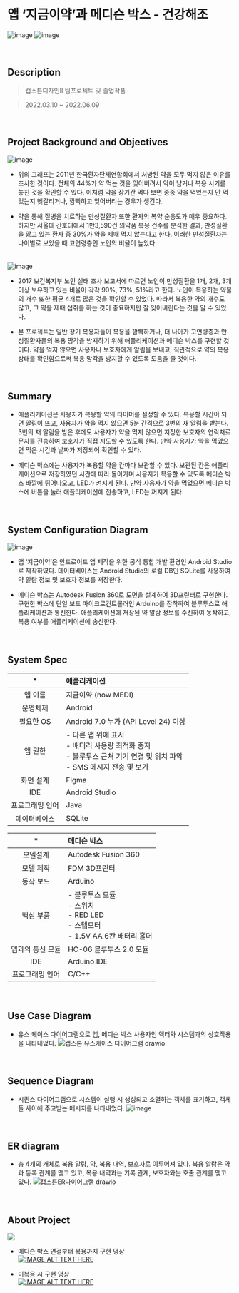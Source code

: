 # 앱 ‘지금이약’과 메디슨 박스 - 건강해조
![image](https://user-images.githubusercontent.com/60650967/175776035-fc8db31d-47dd-42b1-8044-a13868ac35f4.png)
![image](https://user-images.githubusercontent.com/60650967/175776042-628d671e-2e9f-44a6-bfb6-c73a5eff7057.png)
  
  
  
  
　  
## Description

> 캡스톤디자인II 팀프로젝트 및 졸업작품

> 2022.03.10 ~ 2022.06.09  
  
  
  
  
　  
## Project Background and Objectives

![image](https://user-images.githubusercontent.com/60650967/175776065-137b3652-8b98-4de1-90f3-4cc8881ff5a2.png)
* 위의 그래프는 2011년 한국환자단체연합회에서 처방된 약을 모두 먹지 않은 이유를 조사한 것이다. 전체의 44%가 약 먹는 것을 잊어버려서 약이 남거나 복용 시기를 놓친 것을 확인할 수 있다. 이처럼 약을 장기간 먹다 보면 종종 약을 먹었는지 안 먹었는지 헷갈리거나, 깜빡하고 잊어버리는 경우가 생긴다.  


* 약을 통해 질병을 치료하는 만성질환자 또한 환자의 복약 순응도가 매우 중요하다. 하지만 서울대 간호대에서 1만3,590건 의약품 복용 건수를 분석한 결과, 만성질환을 앓고 있는 환자 중 30%가 약을 제때 먹지 않는다고 한다. 이러한 만성질환자는 나이별로 보았을 때 고연령층인 노인의 비율이 높았다.  
  
  
  
  
　  
![image](https://user-images.githubusercontent.com/60650967/175776090-b4c21b90-dec4-4d4a-9fc6-9bb5bd032fea.png)
* 2017 보건복지부 노인 실태 조사 보고서에 따르면 노인이 만성질환을 1개, 2개, 3개 이상 보유하고 있는 비율이 각각 90%, 73%, 51%라고 한다. 노인이 복용하는 약물의 개수 또한 평균 4개로 많은 것을 확인할 수 있었다. 따라서 복용한 약의 개수도 많고, 그 약을 제때 섭취를 하는 것이 중요하지만 잘 잊어버린다는 것을 알 수 있었다.  


* 본 프로젝트는 일반 장기 복용자들이 복용을 깜빡하거나, 더 나아가 고연령층과 만성질환자들의 복용 망각을 방지하기 위해 애플리케이션과 메디슨 박스를 구현할 것이다. 약을 먹지 않으면 사용자나 보호자에게 알림을 보내고, 직관적으로 약의 복용 상태를 확인함으로써 복용 망각을 방지할 수 있도록 도움을 줄 것이다.
  
  
  
  
　  
## Summary
* 애플리케이션은 사용자가 복용할 약의 타이머를 설정할 수 있다. 복용할 시간이 되면 알림이 뜨고, 사용자가 약을 먹지 않으면 5분 간격으로 3번의 재 알림을 받는다. 3번의 재 알림을 받은 후에도 사용자가 약을 먹지 않으면 지정한 보호자의 연락처로 문자를 전송하여 보호자가 직접 지도할 수 있도록 한다. 만약 사용자가 약을 먹었으면 먹은 시간과 날짜가 저장되어 확인할 수 있다.  


* 메디슨 박스에는 사용자가 복용할 약을 칸마다 보관할 수 있다. 보관된 칸은 애플리케이션으로 저장하였던 시간에 따라 돌아가며 사용자가 복용할 수 있도록 메디슨 박스 바깥에 튀어나오고, LED가 켜지게 된다. 만약 사용자가 약을 먹었으면 메디슨 박스에 버튼을 눌러 애플리케이션에 전송하고, LED는 꺼지게 된다.
  
  
  
  
　  
## System Configuration Diagram
![image](https://user-images.githubusercontent.com/60650967/175776321-a44a8a53-c0bf-4d51-8d5d-d3b821a2ee85.png)
* 앱 ‘지금이약’은 안드로이드 앱 제작을 위한 공식 통합 개발 환경인 Android Studio로 제작하였다. 데이터베이스는 Android Studio의 로컬 DB인 SQLite를 사용하여 약 알람 정보 및 보호자 정보를 저장한다.  

* 메디슨 박스는 Autodesk Fusion 360로 도면을 설계하여 3D프린터로 구현한다. 구현한 박스에 단일 보드 마이크로컨트롤러인 Arduino를 장착하여 블루투스로 애플리케이션과 통신한다. 애플리케이션에 저장된 약 알람 정보를 수신하여 동작하고, 복용 여부를 애플리케이션에 송신한다.  
  
  
  
  
　  
## System Spec
| * | 애플리케이션 |
|:------:| :- |
| 앱 이름 | 지금이약 (now MEDI) |
| 운영체제 | Android |
| 필요한 OS | Android 7.0 누가 (API Level 24) 이상 |
| 앱 권한 | - 다른 앱 위에 표시 </br>- 배터리 사용량 최적화 중지</br>- 블루투스 근처 기기 연결 및 위치 파악 </br>- SMS 메시지 전송 및 보기 |
| 화면 설계 | Figma |
| IDE | Android Studio |
| 프로그래밍 언어 | Java |
| 데이터베이스 | SQLite |


| * | 메디슨 박스 |
|:------:| :- |
| 모델설계 | Autodesk Fusion 360 |
| 모델 제작 | FDM 3D프린터 |
| 동작 보드 | Arduino |
| 핵심 부품 | - 블루투스 모듈 </br>- 스위치 </br>- RED LED </br>- 스텝모터 </br>- 1.5V AA 6칸 배터리 홀더 |
| 앱과의 통신 모듈 | HC-06 블루투스 2.0 모듈 |
| IDE | Arduino IDE |
| 프로그래밍 언어 | C/C++ |
  
  
  
  
　  
## Use Case Diagram
* 유스 케이스 다이어그램으로 앱, 메디슨 박스 사용자인 액터와 시스템과의 상호작용을 나타내었다.
![캡스톤 유스캐이스 다이어그램 drawio](https://user-images.githubusercontent.com/60650967/175776699-36ea3157-22fd-4e14-91f4-653b417ea1e5.png)
  
  
  
  
　  
## Sequence Diagram
* 시퀀스 다이어그램으로 시스템이 실행 시 생성되고 소멸하는 객체를 표기하고, 객체들 사이에 주고받는 메시지를 나타내었다.
![image](https://user-images.githubusercontent.com/60650967/175776893-fc4aa7ef-4f2a-4ab3-9801-81fceed1b280.png)
  
  
  
  
　  
## ER diagram
* 총 4개의 개체로 복용 알람, 약, 복용 내역, 보호자로 이루어져 있다. 복용 알람은 약과 등록 관계를 맺고 있고, 복용 내역과는 기록 관계, 보호자와는 호출 관계를 맺고 있다.
![캡스톤ER다이어그램 drawio](https://user-images.githubusercontent.com/60650967/175776720-5b13cda4-8c77-43e5-b6ab-515d29358f54.png)
  
  
  
  
　  
## About Project
<img src="https://img.shields.io/badge/Language-Java | C++-green?style=flat"/>  


* 메디슨 박스 연결부터 복용까지 구현 영상  
[![IMAGE ALT TEXT HERE](http://img.youtube.com/vi/D2fI3xB3ucE/0.jpg)](http://www.youtube.com/watch?v=D2fI3xB3ucE)  


* 미복용 시 구현 영상  
[![IMAGE ALT TEXT HERE](http://img.youtube.com/vi/ITHQxqA9Xog/0.jpg)](http://www.youtube.com/watch?v=ITHQxqA9Xog)  
